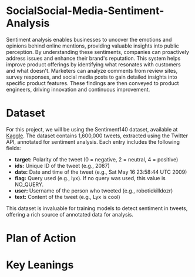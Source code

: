 # SocialSocial-Media-Sentiment-Analysis

Sentiment analysis enables businesses to uncover the emotions and opinions behind online mentions, providing valuable insights into public perception. By understanding these sentiments, companies can proactively address issues and enhance their brand's reputation. This system helps improve product offerings by identifying what resonates with customers and what doesn't. Marketers can analyze comments from review sites, survey responses, and social media posts to gain detailed insights into specific product features. These findings are then conveyed to product engineers, driving innovation and continuous improvement.

# Dataset 

For this project, we will be using the Sentiment140 dataset, available at [Kaggle](https://www.kaggle.com/datasets/kazanova/sentiment140). The dataset contains 1,600,000 tweets, extracted using the Twitter API, annotated for sentiment analysis. Each entry includes the following fields:

- **target:** Polarity of the tweet (0 = negative, 2 = neutral, 4 = positive)
- **ids:** Unique ID of the tweet (e.g., 2087)
- **date:** Date and time of the tweet (e.g., Sat May 16 23:58:44 UTC 2009)
- **flag:** Query used (e.g., lyx). If no query was used, this value is NO_QUERY.
- **user:** Username of the person who tweeted (e.g., robotickilldozr)
- **text:** Content of the tweet (e.g., Lyx is cool)

This dataset is invaluable for training models to detect sentiment in tweets, offering a rich source of annotated data for analysis.

# Plan of Action 





# Key Leanings
